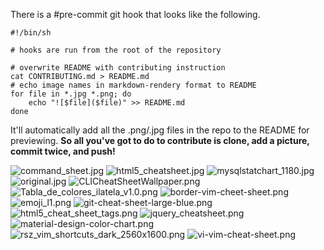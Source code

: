 There is a #pre-commit git hook that looks like the following. 

```
#!/bin/sh

# hooks are run from the root of the repository

# overwrite README with contributing instruction
cat CONTRIBUTING.md > README.md
# echo image names in markdown-rendery format to README
for file in *.jpg *.png; do 
    echo "![$file]($file)" >> README.md
done
```

It'll automatically add all the .png/.jpg files in the repo to the README for previewing. __So all you've got to do to contribute is clone, add a picture, commit twice, and push!__



![command_sheet.jpg](command_sheet.jpg)
![html5_cheatsheet.jpg](html5_cheatsheet.jpg)
![mysqlstatchart_1180.jpg](mysqlstatchart_1180.jpg)
![original.jpg](original.jpg)
![CLICheatSheetWallpaper.png](CLICheatSheetWallpaper.png)
![Tabla_de_colores_ilatela_v1.0.png](Tabla_de_colores_ilatela_v1.0.png)
![border-vim-cheet-sheet.png](border-vim-cheet-sheet.png)
![emoji_l1.png](emoji_l1.png)
![git-cheat-sheet-large-blue.png](git-cheat-sheet-large-blue.png)
![html5_cheat_sheet_tags.png](html5_cheat_sheet_tags.png)
![jquery_cheatsheet.png](jquery_cheatsheet.png)
![material-design-color-chart.png](material-design-color-chart.png)
![rsz_vim_shortcuts_dark_2560x1600.png](rsz_vim_shortcuts_dark_2560x1600.png)
![vi-vim-cheat-sheet.png](vi-vim-cheat-sheet.png)
